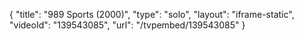 {
    "title": "989 Sports (2000)",
    "type": "solo",
    "layout": "iframe-static",
    "videoId": "139543085",
    "url": "\/tvpembed\/139543085"
}